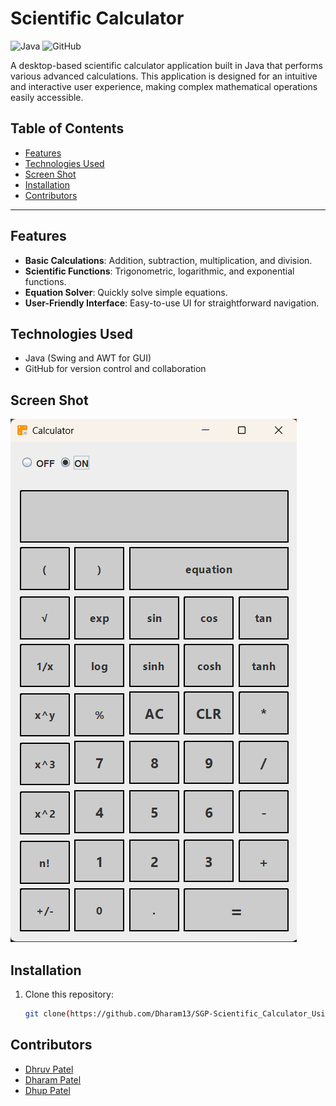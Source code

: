 # Scientific Calculator

![Java](https://img.shields.io/badge/Java-ED8B00?style=for-the-badge&logo=java&logoColor=white)
![GitHub](https://img.shields.io/badge/GitHub-181717?style=for-the-badge&logo=github&logoColor=white)

A desktop-based scientific calculator application built in Java that performs various advanced calculations. This application is designed for an intuitive and interactive user experience, making complex mathematical operations easily accessible.

## Table of Contents
- [Features](#features)
- [Technologies Used](#technologies-used)
- [Screen Shot](#screen-shot)
- [Installation](#installation)
- [Contributors](#contributors)

---

## Features
- **Basic Calculations**: Addition, subtraction, multiplication, and division.
- **Scientific Functions**: Trigonometric, logarithmic, and exponential functions.
- **Equation Solver**: Quickly solve simple equations.
- **User-Friendly Interface**: Easy-to-use UI for straightforward navigation.
  
## Technologies Used
- Java (Swing and AWT for GUI)
- GitHub for version control and collaboration

## Screen Shot
![Scientific Calculator UI](https://github.com/Dharam13/SGP-Scientific-calculator-using-java-/blob/main/calci_UI.png)


## Installation
1. Clone this repository:
   ```bash
   git clone(https://github.com/Dharam13/SGP-Scientific_Calculator_Using_java)

## Contributors
- [Dhruv Patel](https://github.com/dhruv-patel-04)
- [Dharam Patel](https://github.com/Dharam13)
- [Dhup Patel](https://github.com/Dhuppatel)
